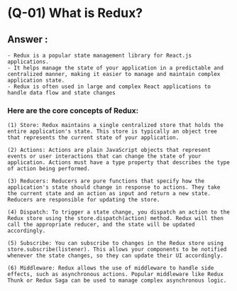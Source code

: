 # (Q-01) What is Redux?

## Answer :

    - Redux is a popular state management library for React.js applications.
    - It helps manage the state of your application in a predictable and centralized manner, making it easier to manage and maintain complex application state.
    - Redux is often used in large and complex React applications to handle data flow and state changes

### Here are the core concepts of Redux:

    (1) Store: Redux maintains a single centralized store that holds the entire application's state. This store is typically an object tree that represents the current state of your application.

    (2) Actions: Actions are plain JavaScript objects that represent events or user interactions that can change the state of your application. Actions must have a type property that describes the type of action being performed.

    (3) Reducers: Reducers are pure functions that specify how the application's state should change in response to actions. They take the current state and an action as input and return a new state. Reducers are responsible for updating the store.

    (4) Dispatch: To trigger a state change, you dispatch an action to the Redux store using the store.dispatch(action) method. Redux will then call the appropriate reducer, and the state will be updated accordingly.

    (5) Subscribe: You can subscribe to changes in the Redux store using store.subscribe(listener). This allows your components to be notified whenever the state changes, so they can update their UI accordingly.

    (6) Middleware: Redux allows the use of middleware to handle side effects, such as asynchronous actions. Popular middleware like Redux Thunk or Redux Saga can be used to manage complex asynchronous logic.
